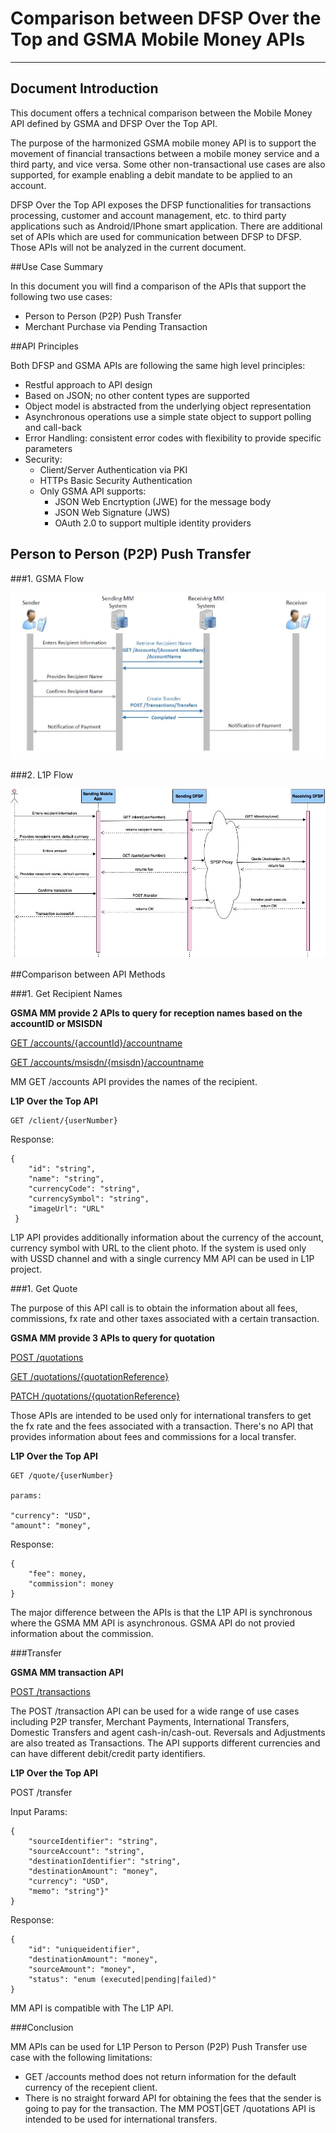 # Comparison between DFSP Over the Top and GSMA Mobile Money APIs




----------


## Document Introduction



This document offers a technical comparison between the Mobile Money API defined by GSMA and DFSP Over the Top API.


The purpose of the harmonized GSMA mobile money API is to support the movement of financial transactions between a mobile money service and a third party, and vice versa. Some other non-transactional use cases are also supported, for example enabling a debit mandate to be applied to an account.


DFSP Over the Top API exposes the DFSP functionalities for transactions processing, customer and account management, etc. to third party applications such as Android/IPhone smart application. There are additional set of APIs which are used for communication between DFSP to DFSP. Those APIs will not be analyzed in the current document.


##Use Case Summary



In this document you will find a comparison of the APIs that support the following two use cases:

- Person to Person (P2P) Push Transfer
- Merchant Purchase via Pending Transaction




##API Principles



Both DFSP and GSMA APIs are following the same high level principles:

 - Restful approach to API design
 - Based on JSON; no other content types are supported
 - Object model is abstracted from the underlying object representation
 - Asynchronous operations use a simple state object to support polling and call-back
 - Error Handling: consistent error codes with flexibility to provide specific parameters
 - Security:
	 - Client/Server Authentication via PKI
	 - HTTPs Basic Security Authentication
	 - Only GSMA API supports:
		 - JSON Web Encrtyption (JWE) for the message body
		 - JSON Web Signature (JWS)
		 - OAuth 2.0 to support multiple identity providers
		 

## Person to Person (P2P) Push Transfer

###1. GSMA Flow




![](./GSMAPushTransfer.jpg)













###2. L1P Flow



![](./L1PPushTransfer.jpg)








##Comparison between API Methods

###1. Get Recipient Names

**GSMA MM provide 2 APIs to query for reception names based on the accountID or MSISDN**

[GET /accounts/{accountId}/accountname](https://gsma-harmonisation.symbox.com/swagger/#!/default/get_accounts_accountId_accountname)

[GET /accounts/msisdn/{msisdn}/accountname](https://gsma-harmonisation.symbox.com/swagger/#!/default/get_accounts_msisdn_msisdn_accountname)
    
MM GET /accounts API provides the names of the recipient. 

    

**L1P Over the Top API**

    GET /client/{userNumber}

Response:


    {
	    "id": "string",
	    "name": "string",
	    "currencyCode": "string",
	    "currencySymbol": "string",
    	"imageUrl": "URL"
     }
    
L1P API provides additionally information about the currency of the account, currency symbol with URL to the client photo. If the system is used only with USSD channel and with a single currency MM API can be used in L1P project.









###1. Get Quote

The purpose of this API call is to obtain the information about all fees, commissions, fx rate and other taxes associated with a certain transaction.   


**GSMA MM provide 3 APIs to query for quotation**

[POST /quotations](https://gsma-harmonisation.symbox.com/swagger/#!/default/post_quotations)

[GET /quotations/{quotationReference}](https://gsma-harmonisation.symbox.com/swagger/#!/default/get_quotations_quotationReference)

[PATCH /quotations/{quotationReference}](https://gsma-harmonisation.symbox.com/swagger/#!/default/patch_quotations_quotationReference)


Those APIs are intended to be used only for international transfers to get the fx rate and the fees associated with a transaction. There's no API that provides information about fees and commissions for a local transfer. 






**L1P Over the Top API**


    GET /quote/{userNumber}
    
    params:

    "currency": "USD",
    "amount": "money",


Response:

	{
    	"fee": money,
    	"commission": money
    }


The major difference between the APIs is that the L1P API is synchronous where the GSMA MM API is asynchronous. GSMA API do not provied information about the commission. 


###Transfer


**GSMA MM transaction API**


[POST /transactions](https://gsma-harmonisation.symbox.com/swagger/#!/default/post_transactions)

The POST /transaction API can be used for a wide range of use cases including P2P transfer, Merchant Payments, International Transfers, Domestic Transfers and agent cash-in/cash-out. Reversals and Adjustments are also treated as Transactions.
The API supports different currencies and can have different debit/credit party identifiers.


**L1P Over the Top API**



POST /transfer

Input Params:

	{
    	"sourceIdentifier": "string",
      	"sourceAccount": "string",
      	"destinationIdentifier": "string",
      	"destinationAmount": "money",
      	"currency": "USD",
      	"memo": "string"}"
    }
    

Response:

    {
      	"id": "uniqueidentifier",
  		"destinationAmount": "money",
  		"sourceAmount": "money",
      	"status": "enum (executed|pending|failed)"
    }


MM API is compatible with The L1P API.


###Conclusion

MM APIs can be used for L1P Person to Person (P2P) Push Transfer use case with the following limitations:

- GET /accounts method does not return information for the default currency of the recepient client.
- There is no straight forward API for obtaining the fees that the sender is going to pay for the transaction. The MM POST|GET /quotations API is intended to be used for international transfers. 

